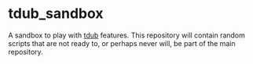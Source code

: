 # tdub_sandbox

A sandbox to play with [tdub](https://github.com/douglasdavis/tdub)
features. This repository will contain random scripts that are not
ready to, or perhaps never will, be part of the main repository.
